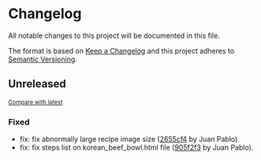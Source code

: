 # Changelog

All notable changes to this project will be documented in this file.

The format is based on [Keep a Changelog](http://keepachangelog.com/en/1.0.0/)
and this project adheres to [Semantic Versioning](http://semver.org/spec/v2.0.0.html).

<!-- insertion marker -->
## Unreleased

<small>[Compare with latest](https://github.com/JuanPabloCC/odin-recipes/compare/7c2b34333b3a00049ee4f3e00f18886c3bbf1bd0...HEAD)</small>

### Fixed

- fix: fix abnormally large recipe image size ([2655cf4](https://github.com/JuanPabloCC/odin-recipes/commit/2655cf49f38c3a267d11fb078f748ea105747b17) by Juan Pablo).
- fix: fix steps list on korean_beef_bowl.html file ([905f2f3](https://github.com/JuanPabloCC/odin-recipes/commit/905f2f3359c405eb3cda82717d7b741233fc0690) by Juan Pablo).

<!-- insertion marker -->
